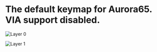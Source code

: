 # The default keymap for Aurora65. VIA support disabled.

![Layer 0](https://imgur.com/GZONtj5.png)

![Layer 1](https://imgur.com/C1kFlWX.png)
